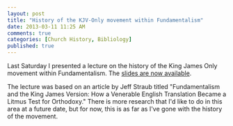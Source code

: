 ```yaml
---
layout: post
title: "History of the KJV-Only movement within Fundamentalism"
date: 2013-03-11 11:25 AM
comments: true
categories: [Church History, Bibliology]
published: true
---
```


Last Saturday I presented a lecture on the history of the King James Only movement within Fundamentalism. The [slides are now available][presentation].

The lecture was based on an article by Jeff Straub titled "Fundamentalism and the King James Version: How a Venerable English Translation Became a Litmus Test for Orthodoxy." There is more research that I'd like to do in this area at a future date, but for now, this is as far as I've gone with the history of the movement.

[presentation]: /KJV-Only-Movement-History/